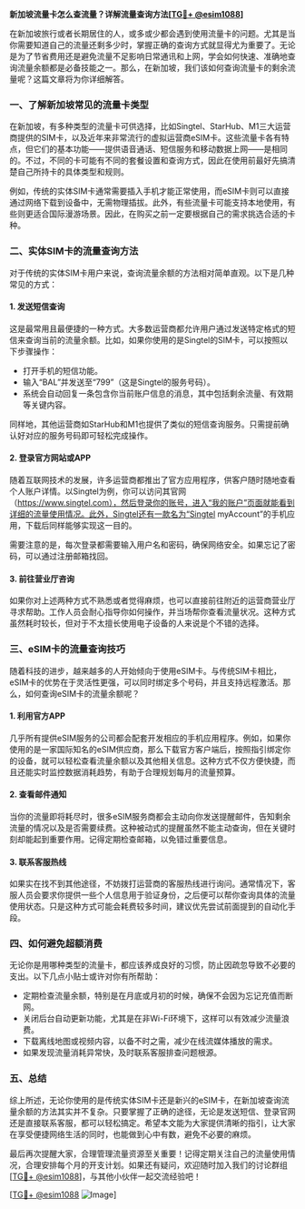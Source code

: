 **新加坡流量卡怎么查流量？详解流量查询方法[[TG💪+ @esim1088](https://t.me/s/esim1088)]**

在新加坡旅行或者长期居住的人，或多或少都会遇到使用流量卡的问题。尤其是当你需要知道自己的流量还剩多少时，掌握正确的查询方式就显得尤为重要了。无论是为了节省费用还是避免流量不足影响日常通讯和上网，学会如何快速、准确地查询流量余额都是必备技能之一。那么，在新加坡，我们该如何查询流量卡的剩余流量呢？这篇文章将为你详细解答。

### **一、了解新加坡常见的流量卡类型**

在新加坡，有多种类型的流量卡可供选择，比如Singtel、StarHub、M1三大运营商提供的SIM卡，以及近年来非常流行的虚拟运营商eSIM卡。这些流量卡各有特点，但它们的基本功能——提供语音通话、短信服务和移动数据上网——是相同的。不过，不同的卡可能有不同的套餐设置和查询方式，因此在使用前最好先搞清楚自己所持卡的具体类型和规则。

例如，传统的实体SIM卡通常需要插入手机才能正常使用，而eSIM卡则可以直接通过网络下载到设备中，无需物理插拔。此外，有些流量卡可能支持本地使用，有些则更适合国际漫游场景。因此，在购买之前一定要根据自己的需求挑选合适的卡种。

### **二、实体SIM卡的流量查询方法**

对于传统的实体SIM卡用户来说，查询流量余额的方法相对简单直观。以下是几种常见的方式：

#### **1. 发送短信查询**
这是最常用且最便捷的一种方式。大多数运营商都允许用户通过发送特定格式的短信来查询当前的流量余额。比如，如果你使用的是Singtel的SIM卡，可以按照以下步骤操作：
- 打开手机的短信功能。
- 输入“BAL”并发送至“799”（这是Singtel的服务号码）。
- 系统会自动回复一条包含你当前账户信息的消息，其中包括剩余流量、有效期等关键内容。

同样地，其他运营商如StarHub和M1也提供了类似的短信查询服务。只需提前确认好对应的服务号码即可轻松完成操作。

#### **2. 登录官方网站或APP**
随着互联网技术的发展，许多运营商都推出了官方应用程序，供客户随时随地查看个人账户详情。以Singtel为例，你可以访问其官网（https://www.singtel.com），然后登录你的账号，进入“我的账户”页面就能看到详细的流量使用情况。此外，Singtel还有一款名为“Singtel myAccount”的手机应用，下载后同样能够实现这一目的。

需要注意的是，每次登录都需要输入用户名和密码，确保网络安全。如果忘记了密码，可以通过注册邮箱找回。

#### **3. 前往营业厅咨询**
如果你对上述两种方式不熟悉或者觉得麻烦，也可以直接前往附近的运营商营业厅寻求帮助。工作人员会耐心指导你如何操作，并当场帮你查看流量状况。这种方式虽然耗时较长，但对于不太擅长使用电子设备的人来说是个不错的选择。

### **三、eSIM卡的流量查询技巧**

随着科技的进步，越来越多的人开始倾向于使用eSIM卡。与传统SIM卡相比，eSIM卡的优势在于灵活性更强，可以同时绑定多个号码，并且支持远程激活。那么，如何查询eSIM卡的流量余额呢？

#### **1. 利用官方APP**
几乎所有提供eSIM服务的公司都会配套开发相应的手机应用程序。例如，如果你使用的是一家国际知名的eSIM供应商，那么下载官方客户端后，按照指引绑定你的设备，就可以轻松查看流量余额以及其他相关信息。这种方式不仅方便快捷，而且还能实时监控数据消耗趋势，有助于合理规划每月的流量预算。

#### **2. 查看邮件通知**
当你的流量即将耗尽时，很多eSIM服务商都会主动向你发送提醒邮件，告知剩余流量的情况以及是否需要续费。这种被动式的提醒虽然不能主动查询，但在关键时刻却能起到重要作用。记得定期检查邮箱，以免错过重要信息。

#### **3. 联系客服热线**
如果实在找不到其他途径，不妨拨打运营商的客服热线进行询问。通常情况下，客服人员会要求你提供一些个人信息用于验证身份，之后便可以帮你查询具体的流量使用状态。只是这种方式可能会耗费较多时间，建议优先尝试前面提到的自动化手段。

### **四、如何避免超额消费**

无论你是用哪种类型的流量卡，都应该养成良好的习惯，防止因疏忽导致不必要的支出。以下几点小贴士或许对你有所帮助：

- 定期检查流量余额，特别是在月底或月初的时候，确保不会因为忘记充值而断网。
- 关闭后台自动更新功能，尤其是在非Wi-Fi环境下，这样可以有效减少流量浪费。
- 下载离线地图或视频内容，以备不时之需，减少在线流媒体播放的需求。
- 如果发现流量消耗异常快，及时联系客服排查问题根源。

### **五、总结**

综上所述，无论你使用的是传统实体SIM卡还是新兴的eSIM卡，在新加坡查询流量余额的方法其实并不复杂。只要掌握了正确的途径，无论是发送短信、登录官网还是直接联系客服，都可以轻松搞定。希望本文能为大家提供清晰的指引，让大家在享受便捷网络生活的同时，也能做到心中有数，避免不必要的麻烦。

最后再次提醒大家，合理管理流量资源至关重要！记得定期关注自己的流量使用情况，合理安排每个月的开支计划。如果还有疑问，欢迎随时加入我们的讨论群组[[TG💪+ @esim1088](https://t.me/s/esim1088)]，与其他小伙伴一起交流经验吧！

[[TG💪+ @esim1088](https://t.me/s/esim1088) ![Image](https://i.postimg.cc/4NQfJmqS/Snipaste-2025-05-13-00-14-12.png)]